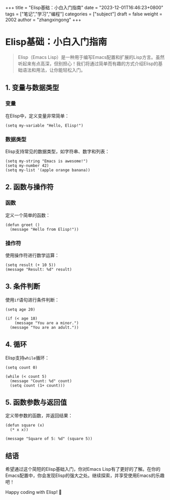 +++
title = "Elisp基础：小白入门指南"
date = "2023-12-01T16:46:23+0800"
tags = ["笔记","学习","编程"]
categories = ["subject"]
draft = false
weight = 2002
author = "zhangxingong"
+++


# Elisp基础：小白入门指南

>Elisp（Emacs Lisp）是一种用于编写Emacs配置和扩展的Lisp方言。虽然听起来有点高深，但别担心！我们将通过简单而有趣的方式介绍Elisp的基础语法和用法，让你能轻松入门。

## 1. 变量与数据类型

### 变量

在Elisp中，定义变量非常简单：

```emacs-lisp
(setq my-variable "Hello, Elisp!")
```

### 数据类型

Elisp支持常见的数据类型，如字符串、数字和列表：

```emacs-lisp
(setq my-string "Emacs is awesome!")
(setq my-number 42)
(setq my-list '(apple orange banana))
```

## 2. 函数与操作符

### 函数

定义一个简单的函数：

```emacs-lisp
(defun greet ()
  (message "Hello from Elisp!"))
```

### 操作符

使用操作符进行数学运算：

```emacs-lisp
(setq result (+ 10 5))
(message "Result: %d" result)
```

## 3. 条件判断

使用`if`语句进行条件判断：

```emacs-lisp
(setq age 20)

(if (< age 18)
    (message "You are a minor.")
  (message "You are an adult."))
```

## 4. 循环

Elisp支持`while`循环：

```emacs-lisp
(setq count 0)

(while (< count 5)
  (message "Count: %d" count)
  (setq count (1+ count)))
```

## 5. 函数参数与返回值

定义带参数的函数，并返回结果：

```emacs-lisp
(defun square (x)
  (* x x))

(message "Square of 5: %d" (square 5))
```

## 结语

希望通过这个简短的Elisp基础入门，你对Emacs Lisp有了更好的了解。在你的Emacs配置中，你会发现Elisp的强大之处。继续探索，并享受使用Emacs的乐趣吧！

Happy coding with Elisp! 🚀

